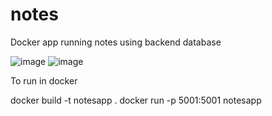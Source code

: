 # notes
Docker app running notes using backend database

![image](https://user-images.githubusercontent.com/59017725/220130007-d2fb9722-6b64-4c11-b1b9-9701e8f9e911.png)
![image](https://user-images.githubusercontent.com/59017725/220130055-1d8cd97c-5052-4364-bd52-f509417632ed.png)

To run in docker


docker build -t notesapp .
docker run -p 5001:5001 notesapp
